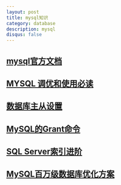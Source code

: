 ```yaml
---
layout: post
title: mysql知识
category: database
description: mysql
disqus: false
---
```


## [mysql官方文档](http://ftp.nchu.edu.tw/MySQL/doc/refman/5.1/zh/sql-syntax.html)

## [MYSQL 调优和使用必读](http://mp.weixin.qq.com/s?__biz=MjM5NjQ4MjYwMQ==&mid=208835759&idx=3&sn=bb2e925737bbe6fe98ec90a222bf612c#rd)

## [数据库主从设置](http://369369.blog.51cto.com/319630/790921)

## [MySQL的Grant命令](http://www.cnblogs.com/hcbin/archive/2010/04/23/1718379.html)

## [SQL Server索引进阶](http://blog.51cto.com/zt/376)

## [MySQL百万级数据库优化方案](http://simpleframework.net/news/view?newsId=bfa7fdce73724978ac8c3e42caa17957)